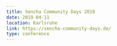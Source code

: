 ```yaml
---
title: Sencha Community Days 2019
date: 2019-04-11
location: Karlsruhe
link: https://sencha-community-days.de/
type: conference
---
```

